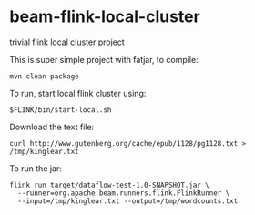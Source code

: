 # beam-flink-local-cluster
trivial flink local cluster project

This is super simple project with fatjar, to compile:

    mvn clean package
    
To run, start local flink cluster using:
    
    $FLINK/bin/start-local.sh
    
Download the text file:
    
    curl http://www.gutenberg.org/cache/epub/1128/pg1128.txt > /tmp/kinglear.txt

To run the jar:
    
    flink run target/dataflow-test-1.0-SNAPSHOT.jar \
      --runner=org.apache.beam.runners.flink.FlinkRunner \
      --input=/tmp/kinglear.txt --output=/tmp/wordcounts.txt
